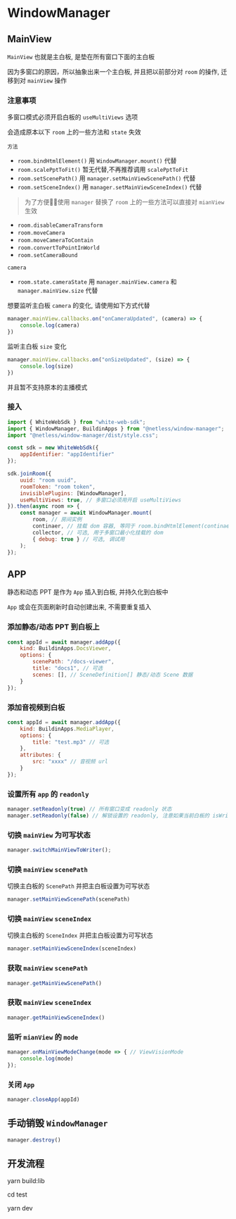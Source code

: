 # WindowManager

## MainView
`MainView` 也就是主白板, 是垫在所有窗口下面的主白板

因为多窗口的原因，所以抽象出来一个主白板, 并且把以前部分对 `room` 的操作, 迁移到对 `mainView` 操作

### 注意事项
多窗口模式必须开启白板的 `useMultiViews` 选项

会造成原本以下 `room` 上的一些方法和 `state` 失效

`方法`
- `room.bindHtmlElement()` 用 `WindowManager.mount()` 代替
- `room.scalePptToFit()` 暂无代替,不再推荐调用 `scalePptToFit`
- `room.setScenePath()` 用 `manager.setMainViewScenePath()` 代替
- `room.setSceneIndex()` 用 `manager.setMainViewSceneIndex()` 代替


> 为了方便使用 `manager` 替换了 `room` 上的一些方法可以直接对 `mianView` 生效
- `room.disableCameraTransform`
- `room.moveCamera`
- `room.moveCameraToContain`
- `room.convertToPointInWorld`
- `room.setCameraBound`

`camera`
- `room.state.cameraState` 用 `manager.mainView.camera` 和 `manager.mainView.size` 代替

想要监听主白板 `camera` 的变化, 请使用如下方式代替
```javascript
manager.mainView.callbacks.on("onCameraUpdated", (camera) => {
    console.log(camera)
})
```
监听主白板 `size` 变化
```javascript
manager.mainView.callbacks.on("onSizeUpdated", (size) => {
    console.log(size)
})
```

并且暂不支持原本的主播模式

### 接入
```javascript
import { WhiteWebSdk } from "white-web-sdk";
import { WindowManager, BuildinApps } from "@netless/window-manager";
import "@netless/window-manager/dist/style.css";

const sdk = new WhiteWebSdk({
    appIdentifier: "appIdentifier"
});

sdk.joinRoom({
    uuid: "room uuid",
    roomToken: "room token",
    invisiblePlugins: [WindowManager],
    useMultiViews: true, // 多窗口必须用开启 useMultiViews
}).then(async room => {
    const manager = await WindowManager.mount(
        room, // 房间实例
        continaer, // 挂载 dom 容器, 等同于 room.bindHtmlElement(continaer)
        collector, // 可选, 用于多窗口最小化挂载的 dom
        { debug: true } // 可选, 调试用
    );
});
```

## APP
静态和动态 PPT 是作为 `App` 插入到白板, 并持久化到白板中

`App` 或会在页面刷新时自动创建出来, 不需要重复插入

### 添加静态/动态 PPT 到白板上
```javascript
const appId = await manager.addApp({
    kind: BuildinApps.DocsViewer,
    options: {
        scenePath: "/docs-viewer",
        title: "docs1", // 可选
        scenes: [], // SceneDefinition[] 静态/动态 Scene 数据
    }
});
```

### 添加音视频到白板
```javascript
const appId = await manager.addApp({
    kind: BuildinApps.MediaPlayer,
    options: {
        title: "test.mp3" // 可选
    },
    attributes: {
        src: "xxxx" // 音视频 url
    }
});
```

### 设置所有 `app` 的 `readonly`
```javascript
manager.setReadonly(true) // 所有窗口变成 readonly 状态
manager.setReadonly(false) // 解锁设置的 readonly, 注意如果当前白板的 isWritable 为 false 以白板的状态为最高优先级
```

### 切换 `mainView` 为可写状态
```javascript
manager.switchMainViewToWriter();
```

### 切换 `mainView` `scenePath`
切换主白板的 `ScenePath` 并把主白板设置为可写状态
```javascript
manager.setMainViewScenePath(scenePath)
```

### 切换 `mainView` `sceneIndex`
切换主白板的 `SceneIndex` 并把主白板设置为可写状态
```javascript
manager.setMainViewSceneIndex(sceneIndex)
```

### 获取 `mainView` `scenePath`
```javascript
manager.getMainViewScenePath()
```

### 获取 `mainView` `sceneIndex`
```javascript
manager.getMainViewSceneIndex()
```

### 监听 `mianView` 的 `mode`
```javascript
manager.onMainViewModeChange(mode => { // ViewVisionMode
    console.log(mode)
});
```

### 关闭 `App`
```javascript
manager.closeApp(appId)
```



## 手动销毁 `WindowManager`
```javascript
manager.destroy()
```


## 开发流程
yarn build:lib

cd test

yarn dev